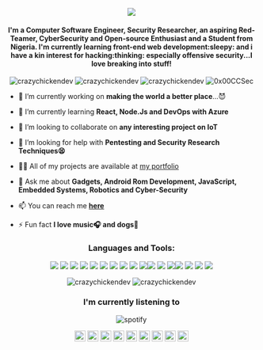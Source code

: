<p align="center"> <img src="https://github.com/CrazyChickenDev/CrazyChickenDev/blob/master/assets/CrazyChickenDev.gif" /> </p>
<h4 align="center">I'm a Computer Software Engineer, Security Researcher, an aspiring Red-Teamer, CyberSecurity and Open-source Enthusiast and a Student from Nigeria. I'm currently learning front-end web development:sleepy: and i have a kin interest for hacking:thinking: especially offensive security...I love breaking into stuff!</h4>
<p align="center"> <img src="https://komarev.com/ghpvc/?username=crazychickendev&logoColor=white&color=64ffda" alt="crazychickendev" /> <img
src="https://img.shields.io/github/followers/crazychickendev?style=social" alt="crazychickendev" /> <img
src="https://img.shields.io/github/last-commit/crazychickendev/CrazyChickenDev" alt="crazychickendev" /> <img
src="https://img.shields.io/twitter/follow/0x00CCSec?label=Follow%20me&style=social" alt="0x00CCSec" /> </p>

- 🔭 I’m currently working on **making the world a better
  place**...:smiling_imp:

- 🌱 I’m currently learning **React, Node.Js and DevOps with Azure**

- 👯 I’m looking to collaborate on **any interesting project on IoT**

- 🤔 I’m looking for help with **Pentesting and Security Research
  Techniques:tired_face:**

- 👨‍💻 All of my projects are available at [my portfolio](https://nwaobidaniel.me)

- 💬 Ask me about **Gadgets, Android Rom Development, JavaScript, Embedded
  Systems, Robotics and Cyber-Security**

- 📫 You can reach me **[here](mailto:dannychukz15@gmail.com)**

- ⚡ Fun fact **I love music:headphones: and dogs:dog:**

<h3 align="center">Languages and Tools:</h3>
<p align="center"> <img src="https://img.shields.io/badge/OS-Linux-informational?style=flat&logo=linux&logoColor=white&color=64ffda"/> <img src="https://img.shields.io/badge/Framework-bootstrap-informational?style=flat&logo=bootstrap&logoColor=white&color=64ffda"/> <img src="https://img.shields.io/badge/Language-C-informational?style=flat&logo=C&logoColor=white&color=64ffda"/> <img
src="https://img.shields.io/badge/Language-C++-informational?style=flat&logo=c++&logoColor=white&color=64ffda"/> <img
src="https://img.shields.io/badge/Code-HTML-informational?style=flat&logo=html&logoColor=white&color=64ffda"/> <img
src="https://img.shields.io/badge/Code-CSS-informational?style=flat&logo=css&logoColor=white&color=64ffda"/> <img
src="https://img.shields.io/badge/Code-React-informational?style=flat&logo=react&logoColor=white&color=64ffda"/> <img
src="https://img.shields.io/badge/Language-JavaScript-informational?style=flat&logo=javascript&logoColor=white&color=64ffda"/> <img
src="https://img.shields.io/badge/Code-NodeJS-informational?style=flat&logo=nodejs&logoColor=white&color=64ffda"/> <img
src="https://img.shields.io/badge/Code-GatsbyJS-informational?style=flat&logo=gatsbyjs&logoColor=white&color=64ffda"/><img src="https://img.shields.io/badge/Language-Python-informational?style=flat&logo=python&logoColor=white&color=64ffda"/> <img
src="https://img.shields.io/badge/Language-PHP-informational?style=flat&logo=php&logoColor=white&color=64ffda"/> <img
src="https://img.shields.io/badge/Database-MySQL-informational?style=flat&logo=mysql&logoColor=white&color=64ffda"/><img
src="https://img.shields.io/badge/Shell-Bash-informational?style=flat&logo=gnu-bash&logoColor=white&color=64ffda"/> <img
src="https://img.shields.io/badge/OS-Android-informational?style=flat&logo=android&logoColor=white&color=64ffda"/> <img
src="https://img.shields.io/badge/Editor-VSCode-informational?style=flat&logo=vscode&logoColor=white&color=64ffda"/> <img
src="https://img.shields.io/badge/VersionControl-Git-informational?style=flat&logo=git&logoColor=white&color=64ffda"/>
</p>
<!--START_SECTION:waka-->
<!--END_SECTION:waka-->
<p align="center" height='130px'> <img src="https://github-readme-stats.vercel.app/api?username=crazychickendev&show_icons=true&hide_title=true&include_all_commits=true&line_height=21&bg_color=0,FFC200,FFD479,FFE8BE,F8F2E4&count_private=true&theme=graywhite" alt="crazychickendev"/> <img src="https://github-readme-stats.vercel.app/api/top-langs/?username=crazychickendev&layout=compact&show_icons=true&bg_color=0,FFE8BE,FFD479,FFC200&theme=graywhite&hide_title=true" alt="crazychickendev"/> </p>
<h3 align="center">I'm currently listening to</h3>
<p align="center"> <img src="https://spotify-github-profile.vercel.app/api/view?uid=n0rm1kq3erv1julqyq7evfmgi&cover_image=true" alt="spotify"/></p>

<p align="center">
<a href="https://codepen.io/crazychickendev" target="blank"><img align="center" src="https://cdn.jsdelivr.net/npm/simple-icons@3.0.1/icons/codepen.svg" alt="crazychickendev" height="22" width="22" /></a>
<a href="https://wa.me/2348022273025" target="blank"><img align="center" src="https://cdn.jsdelivr.net/npm/simple-icons@v3/icons/whatsapp.svg" alt="crazychickendev" height="22" width="22" /></a>
<a href="https://dev.to/crazychickendev" target="blank"><img align="center" src="https://cdn.jsdelivr.net/npm/simple-icons@3.0.1/icons/dev-dot-to.svg" alt="crazychickendev" height="22" width="22" /></a>
<a href="https://twitter.com/crazychickendev" target="blank"><img align="center" src="https://cdn.jsdelivr.net/npm/simple-icons@3.0.1/icons/twitter.svg" alt="crazychickendev" height="22" width="22" /></a>
<a href="https://linkedin.com/in/nwaobi-daniel" target="blank"><img align="center" src="https://cdn.jsdelivr.net/npm/simple-icons@3.0.1/icons/linkedin.svg" alt="nwaobi-daniel" height="22" width="22" /></a>
<a href="https://stackoverflow.com/users/nwaobi-daniel" target="blank"><img align="center" src="https://cdn.jsdelivr.net/npm/simple-icons@3.0.1/icons/stackoverflow.svg" alt="nwaobi-daniel" height="22" width="22" /></a>
<a href="https://www.reddit.com/user/dannychukz15/" target="blank"><img align="center" src="https://cdn.jsdelivr.net/npm/simple-icons@v3/icons/reddit.svg" alt="nwaobi-daniel" height="22" width="22" /></a>
<a href="https://t.me/CrazyChickenDev" target="blank"><img align="center" src="https://cdn.jsdelivr.net/npm/simple-icons@v3/icons/telegram.svg" alt="crazychickendev" height="22" width="22" /></a>
<a href="https://instagram.com/crazychickendev" target="blank"><img align="center" src="https://cdn.jsdelivr.net/npm/simple-icons@3.0.1/icons/instagram.svg" alt="crazychickendev" height="22" width="22" /></a>
</p>
